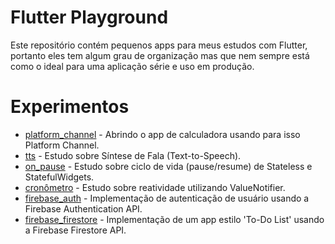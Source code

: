 Flutter Playground
====================

Este repositório contém pequenos apps para meus estudos com Flutter, portanto eles tem algum grau de organização mas que nem sempre está como o ideal para uma aplicação série e uso em produção.

Experimentos
============

- [platform_channel](./platform_channel) - Abrindo o app de calculadora usando para isso Platform Channel.
- [tts](./tts) - Estudo sobre Síntese de Fala (Text-to-Speech).
- [on_pause](./ciclo_de_vida) - Estudo sobre ciclo de vida (pause/resume) de Stateless e StatefulWidgets.
- [cronômetro](./cronometro) - Estudo sobre reatividade utilizando ValueNotifier.
- [firebase_auth](./firebase_auth) - Implementação de autenticação de usuário usando a Firebase Authentication API.
- [firebase_firestore](./firebase_firestore) - Implementação de um app estilo 'To-Do List' usando a Firebase Firestore API.

